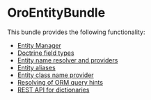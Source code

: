 OroEntityBundle
===============

This bundle provides the following functionality:

- [Entity Manager](./Resources/doc/entity_manager.md)
- [Doctrine field types](./Resources/doc/doctrine_field_types.md)
- [Entity name resolver and providers](./Resources/doc/entity_names.md)
- [Entity aliases](./Resources/doc/entity_aliases.md)
- [Entity class name provider](./Resources/doc/entity_class_names.md)
- [Resolving of ORM query hints](./Resources/doc/query_hint_resolver.md)
- [REST API for dictionaries](./Resources/doc/dictionaries_api.md)
